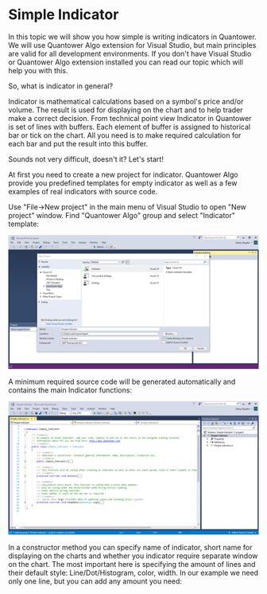 # Simple Indicator

In this topic we will show you how simple is writing indicators in Quantower. We will use Quantower Algo extension for Visual Studio, but main principles are valid for all development environments. If you don't have Visual Studio or Quantower Algo extension installed you can read our topic which will help you with this.

So, what is indicator in general?

Indicator is mathematical calculations based on a symbol's price and/or volume. The result is used for displaying on the chart and to help trader make a correct decision. From technical point view Indicator in Quantower is set of lines with buffers. Each element of buffer is assigned to historical bar or tick on the chart. All you need  is to make required calculation for each bar and put the result into this buffer.

Sounds not very difficult, doesn't it? Let's start!

At first you need to create a new project for indicator. Quantower Algo provide you predefined templates for empty indicator as well as a few examples of real indicators with source code.

Use "File-&gt;New project" in the main menu of Visual Studio to open "New project" window. Find "Quantower Algo" group and select "Indicator" template:

![New Project window](../.gitbook/assets/new-project.png)

A minimum required source code will be generated automatically and contains the main Indicator functions:

![Default source code for blank indicator](../.gitbook/assets/default-code.png)

In a constructor method you can specify name of indicator, short name for displaying on the charts and whether you indicator require separate window on the chart. The most important here is specifying the amount of lines and their default style: Line/Dot/Histogram, color, width. In our example we need only one line, but you can add any amount you need:

